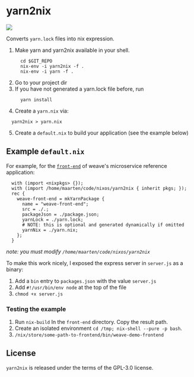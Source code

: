 # yarn2nix

<img src="https://travis-ci.org/moretea/yarn2nix.svg?branch=master">

Converts `yarn.lock` files into nix expression.

1. Make yarn and yarn2nix available in your shell.
   ```
     cd $GIT_REPO
     nix-env -i yarn2nix -f .
     nix-env -i yarn -f .
   ```
2. Go to your project dir
3. If you have not generated a yarn.lock file before, run
   ```
     yarn install
   ```
4. Create a `yarn.nix` via:

```
  yarn2nix > yarn.nix
```

5. Create a `default.nix` to build your application (see the example below)

## Example `default.nix`

For example, for the [`front-end`](https://github.com/microservices-demo/front-end) of weave's microservice reference application:

```
  with (import <nixpkgs> {});
  with (import /home/maarten/code/nixos/yarn2nix { inherit pkgs; });
  rec {
    weave-front-end = mkYarnPackage {
      name = "weave-front-end";
      src = ./.;
      packageJson = ./package.json;
      yarnLock = ./yarn.lock;
      # NOTE: this is optional and generated dynamically if omitted
      yarnNix = ./yarn.nix;
    };
  }
```

_note: you must modify `/home/maarten/code/nixos/yarn2nix`_

To make this work nicely, I exposed the express server in `server.js` as a binary:

1. Add a `bin` entry to `packages.json` with the value `server.js`
2. Add `#!/usr/bin/env node` at the top of the file
3. `chmod +x server.js`

### Testing the example

1. Run `nix-build` In the `front-end` directory. Copy the result path.
2. Create an isolated environment `cd /tmp; nix-shell --pure -p bash`.
3. `/nix/store/some-path-to-frontend/bin/weave-demo-frontend`

## License

`yarn2nix` is released under the terms of the GPL-3.0 license.
